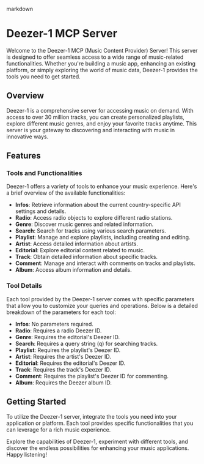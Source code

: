 markdown
# Deezer-1 MCP Server

Welcome to the Deezer-1 MCP (Music Content Provider) Server! This server is designed to offer seamless access to a wide range of music-related functionalities. Whether you're building a music app, enhancing an existing platform, or simply exploring the world of music data, Deezer-1 provides the tools you need to get started.

## Overview

Deezer-1 is a comprehensive server for accessing music on demand. With access to over 30 million tracks, you can create personalized playlists, explore different music genres, and enjoy your favorite tracks anytime. This server is your gateway to discovering and interacting with music in innovative ways.

## Features

### Tools and Functionalities

Deezer-1 offers a variety of tools to enhance your music experience. Here's a brief overview of the available functionalities:

- **Infos**: Retrieve information about the current country-specific API settings and details.
- **Radio**: Access radio objects to explore different radio stations.
- **Genre**: Discover music genres and related information.
- **Search**: Search for tracks using various search parameters.
- **Playlist**: Manage and explore playlists, including creating and editing.
- **Artist**: Access detailed information about artists.
- **Editorial**: Explore editorial content related to music.
- **Track**: Obtain detailed information about specific tracks.
- **Comment**: Manage and interact with comments on tracks and playlists.
- **Album**: Access album information and details.

### Tool Details

Each tool provided by the Deezer-1 server comes with specific parameters that allow you to customize your queries and operations. Below is a detailed breakdown of the parameters for each tool:

- **Infos**: No parameters required.
- **Radio**: Requires a radio Deezer ID.
- **Genre**: Requires the editorial's Deezer ID.
- **Search**: Requires a query string (q) for searching tracks.
- **Playlist**: Requires the playlist's Deezer ID.
- **Artist**: Requires the artist's Deezer ID.
- **Editorial**: Requires the editorial's Deezer ID.
- **Track**: Requires the track's Deezer ID.
- **Comment**: Requires the playlist's Deezer ID for commenting.
- **Album**: Requires the Deezer album ID.

## Getting Started

To utilize the Deezer-1 server, integrate the tools you need into your application or platform. Each tool provides specific functionalities that you can leverage for a rich music experience.

Explore the capabilities of Deezer-1, experiment with different tools, and discover the endless possibilities for enhancing your music applications. Happy listening!
